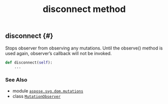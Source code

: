 ﻿---
title: disconnect method
second_title: Aspose.SVG for Python via .NET API References
description: 
type: docs
weight: 20
url: /python-net/aspose.svg.dom.mutations/mutationobserver/disconnect/
is_root: false
---

## disconnect {#}

Stops observer from observing any mutations. Until the observe() method is used again, observer’s callback will not be invoked.



```python
def disconnect(self):
    ...
```





### See Also
* module [`aspose.svg.dom.mutations`](../../)
* class [`MutationObserver`](/svg/python-net/aspose.svg.dom.mutations/mutationobserver)
